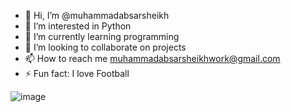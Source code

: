 - 👋 Hi, I’m @muhammadabsarsheikh
- 👀 I’m interested in Python
- 🌱 I’m currently learning programming
- 💞️ I’m looking to collaborate on projects
- 📫 How to reach me muhammadabsarsheikhwork@gmail.com
- ⚡ Fun fact: I love Football

![image](https://github.com/user-attachments/assets/36113ad7-c23e-4403-bfbc-6feccf3ea66c)

